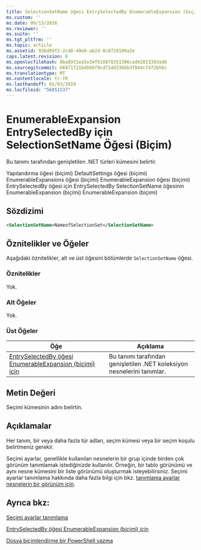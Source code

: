 ```yaml
---
title: SelectionSetName öğesi EntrySelectedBy EnumerableExpansion (biçimi) için için | Microsoft Docs
ms.custom: ''
ms.date: 09/13/2016
ms.reviewer: ''
ms.suite: ''
ms.tgt_pltfrm: ''
ms.topic: article
ms.assetid: 936d09f2-2c48-49e8-ab2d-0c8729199a2e
caps.latest.revision: 8
ms.openlocfilehash: 8ba8931ea5e34f610878351396cad42023393ad6
ms.sourcegitcommit: b6871f21bd666f9cd71dd336bb3f844cf472b56c
ms.translationtype: MT
ms.contentlocale: tr-TR
ms.lasthandoff: 02/03/2019
ms.locfileid: "56851537"
---
```

# <a name="selectionsetname-element-for-entryselectedby-for-enumerableexpansion-format"></a>EnumerableExpansion EntrySelectedBy için SelectionSetName Öğesi (Biçim)

Bu tanımı tarafından genişletilen .NET türleri kümesini belirtir.

Yapılandırma öğesi (biçimi) DefaultSettings öğesi (biçimi) EnumerableExpansions öğesi (biçimi) EnumerableExpansion öğesi (biçimi) EntrySelectedBy öğesi için EntrySelectedBy SelectionSetName öğesinin EnumerableExpansion (biçimi) EnumerableExpansion (biçimi)

## <a name="syntax"></a>Sözdizimi

```xml
<SelectionSetName>NameofSelectionSet</SelectionSetName>

```

## <a name="attributes-and-elements"></a>Öznitelikler ve Öğeler

Aşağıdaki öznitelikler, alt ve üst öğesini bölümlerde `SelectionSetName` öğesi.

### <a name="attributes"></a>Öznitelikler

Yok.

### <a name="child-elements"></a>Alt Öğeler

Yok.

### <a name="parent-elements"></a>Üst Öğeler

|Öğe|Açıklama|
|-------------|-----------------|
|[EntrySelectedBy öğesi EnumerableExpansion (biçimi) için](./entryselectedby-element-for-enumerableexpansion-format.md)|Bu tanımı tarafından genişletilen .NET koleksiyon nesnelerini tanımlar.|

## <a name="text-value"></a>Metin Değeri

Seçimi kümesinin adını belirtin.

## <a name="remarks"></a>Açıklamalar

Her tanım, bir veya daha fazla tür adları, seçim kümesi veya bir seçim koşulu belirtmeniz gerekir.

Seçimi ayarlar, genellikle kullanılan nesnelerin bir grup içinde birden çok görünüm tanımlamak istediğinizde kullanılır. Örneğin, bir tablo görünümü ve aynı nesne kümesini bir liste görünümü oluşturmak isteyebilirsiniz. Seçimi ayarlar tanımlama hakkında daha fazla bilgi için bkz. [tanımlama ayarlar nesnelerin bir görünüm için](./defining-selection-sets.md).

## <a name="see-also"></a>Ayrıca bkz:

[Seçimi ayarlar tanımlama](./defining-selection-sets.md)

[EntrySelectedBy öğesi EnumerableExpansion (biçimi) için](./entryselectedby-element-for-enumerableexpansion-format.md)

[Dosya biçimlendirme bir PowerShell yazma](./writing-a-powershell-formatting-file.md)
